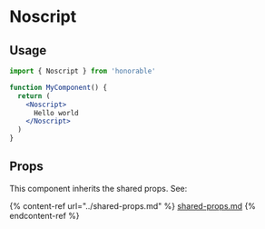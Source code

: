# Noscript

## Usage

```jsx
import { Noscript } from 'honorable'

function MyComponent() {
  return (
    <Noscript>
      Hello world
    </Noscript>
  )
}
```

## Props

This component inherits the shared props. See:

{% content-ref url="../shared-props.md" %}
[shared-props.md](../shared-props.md)
{% endcontent-ref %}

